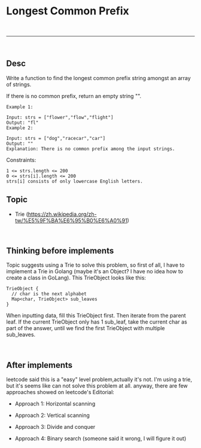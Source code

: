 # Longest Common Prefix

<br>

---

<br>

## Desc

Write a function to find the longest common prefix string amongst an array of strings.

If there is no common prefix, return an empty string "".


```
Example 1:

Input: strs = ["flower","flow","flight"]
Output: "fl"
Example 2:

Input: strs = ["dog","racecar","car"]
Output: ""
Explanation: There is no common prefix among the input strings.
```

Constraints:

```
1 <= strs.length <= 200
0 <= strs[i].length <= 200
strs[i] consists of only lowercase English letters.
```

## Topic

* Trie (https://zh.wikipedia.org/zh-tw/%E5%9F%BA%E6%95%B0%E6%A0%91)

<br>

## Thinking before implements

Topic suggests using a Trie to solve this problem, so first of all, I have to implement a Trie in Golang 
(maybe it's an Object? I have no idea how to create a class in GoLang). This TrieObject looks like this:

```asciidoc
TrieObject {
  // char is the next alphabet
  Map<char, TrieObject> sub_leaves
}
```

When inputting data, fill this TrieObject first. Then iterate from the parent leaf. If the current TrieObject only has 1 sub_leaf, take the current char as part of the answer, until we find the first TrieObject with multiple sub_leaves.


<br>

## After implements

leetcode said this is a "easy" level problem,actually it's not.
I'm using a trie, but it's seems like can not solve this problem at all.
anyway, there are few approaches showed on leetcode's Editorial:

* Approach 1: Horizontal scanning

* Approach 2: Vertical scanning

* Approach 3: Divide and conquer

* Approach 4: Binary search (someone said it wrong, I will figure it out)

